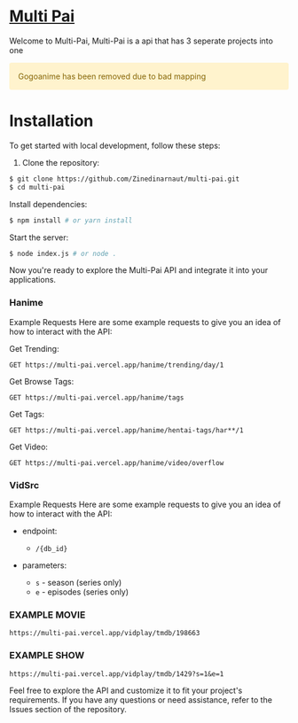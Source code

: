 # [Multi Pai](https://multi-pai.vercel.app/)

<p>Welcome to Multi-Pai, Multi-Pai is a api that has 3 seperate projects into one </p>

<div class="alert alert-warning">
  Gogoanime has been removed due to bad mapping
</div>

<h1>Installation</h1>

To get started with local development, follow these steps:

1. Clone the repository:

```sh
$ git clone https://github.com/Zinedinarnaut/multi-pai.git
$ cd multi-pai
```
Install dependencies:
```sh
$ npm install # or yarn install
```
Start the server:
```sh
$ node index.js # or node .
```
Now you're ready to explore the Multi-Pai API and integrate it into your applications.


<h3>Hanime</h3>

Example Requests
Here are some example requests to give you an idea of how to interact with the API:

Get Trending:
```
GET https://multi-pai.vercel.app/hanime/trending/day/1
```
Get Browse Tags:
```
GET https://multi-pai.vercel.app/hanime/tags
```
Get Tags:
```
GET https://multi-pai.vercel.app/hanime/hentai-tags/har**/1
```
Get Video:
```
GET https://multi-pai.vercel.app/hanime/video/overflow
```

<h3>VidSrc</h3>

Example Requests
Here are some example requests to give you an idea of how to interact with the API:

- endpoint:
    - `/{db_id}`

- parameters:
    - `s` - season (series only)
    - `e` - episodes (series only)

### EXAMPLE MOVIE
```
https://multi-pai.vercel.app/vidplay/tmdb/198663
```

### EXAMPLE SHOW
```
https://multi-pai.vercel.app/vidplay/tmdb/1429?s=1&e=1
```

Feel free to explore the API and customize it to fit your project's requirements. If you have any questions or need assistance, refer to the Issues section of the repository.

<style>
.alert {
  padding: 15px;
  margin-bottom: 20px;
  border: 1px solid transparent;
  border-radius: .25rem;
}

.alert-info {
  color: #0056b3; /* Text color */
  background-color: #e7f0ff; /* Background color */
}

.alert-warning {
  padding: 15px;
  margin-bottom: 20px;
  border: 1px solid transparent;
  border-radius: .25rem;

  color: #856404; /* Text color */
  background-color: #fff3cd; /* Background color */
}
</style>